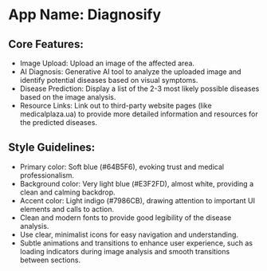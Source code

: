 # **App Name**: Diagnosify

## Core Features:

- Image Upload: Upload an image of the affected area.
- AI Diagnosis: Generative AI tool to analyze the uploaded image and identify potential diseases based on visual symptoms.
- Disease Prediction: Display a list of the 2-3 most likely possible diseases based on the image analysis.
- Resource Links: Link out to third-party website pages (like medicalplaza.ua) to provide more detailed information and resources for the predicted diseases.

## Style Guidelines:

- Primary color: Soft blue (#64B5F6), evoking trust and medical professionalism.
- Background color: Very light blue (#E3F2FD), almost white, providing a clean and calming backdrop.
- Accent color: Light indigo (#7986CB), drawing attention to important UI elements and calls to action.
- Clean and modern fonts to provide good legibility of the disease analysis.
- Use clear, minimalist icons for easy navigation and understanding.
- Subtle animations and transitions to enhance user experience, such as loading indicators during image analysis and smooth transitions between sections.